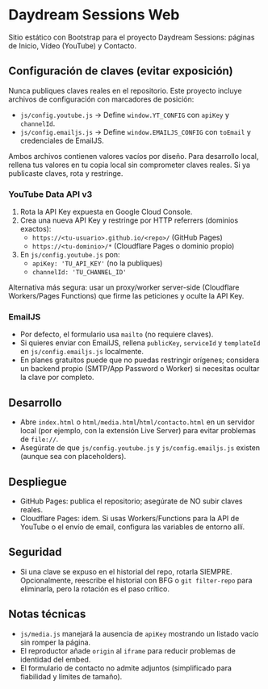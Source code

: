 # Daydream Sessions Web

Sitio estático con Bootstrap para el proyecto Daydream Sessions: páginas de Inicio, Vídeo (YouTube) y Contacto.

## Configuración de claves (evitar exposición)

Nunca publiques claves reales en el repositorio. Este proyecto incluye archivos de configuración con marcadores de posición:

- `js/config.youtube.js` → Define `window.YT_CONFIG` con `apiKey` y `channelId`.
- `js/config.emailjs.js` → Define `window.EMAILJS_CONFIG` con `toEmail` y credenciales de EmailJS.

Ambos archivos contienen valores vacíos por diseño. Para desarrollo local, rellena tus valores en tu copia local sin comprometer claves reales. Si ya publicaste claves, rota y restringe.

### YouTube Data API v3

1. Rota la API Key expuesta en Google Cloud Console.
2. Crea una nueva API Key y restringe por HTTP referrers (dominios exactos):
   - `https://<tu-usuario>.github.io/<repo>/` (GitHub Pages)
   - `https://<tu-dominio>/*` (Cloudflare Pages o dominio propio)
3. En `js/config.youtube.js` pon:
   - `apiKey: 'TU_API_KEY'` (no la publiques)
   - `channelId: 'TU_CHANNEL_ID'`

Alternativa más segura: usar un proxy/worker server-side (Cloudflare Workers/Pages Functions) que firme las peticiones y oculte la API Key.

### EmailJS

- Por defecto, el formulario usa `mailto` (no requiere claves).
- Si quieres enviar con EmailJS, rellena `publicKey`, `serviceId` y `templateId` en `js/config.emailjs.js` localmente.
- En planes gratuitos puede que no puedas restringir orígenes; considera un backend propio (SMTP/App Password o Worker) si necesitas ocultar la clave por completo.

## Desarrollo

- Abre `index.html` o `html/media.html`/`html/contacto.html` en un servidor local (por ejemplo, con la extensión Live Server) para evitar problemas de `file://`.
- Asegúrate de que `js/config.youtube.js` y `js/config.emailjs.js` existen (aunque sea con placeholders).

## Despliegue

- GitHub Pages: publica el repositorio; asegúrate de NO subir claves reales.
- Cloudflare Pages: idem. Si usas Workers/Functions para la API de YouTube o el envío de email, configura las variables de entorno allí.

## Seguridad

- Si una clave se expuso en el historial del repo, rotarla SIEMPRE. Opcionalmente, reescribe el historial con BFG o `git filter-repo` para eliminarla, pero la rotación es el paso crítico.

## Notas técnicas

- `js/media.js` manejará la ausencia de `apiKey` mostrando un listado vacío sin romper la página.
- El reproductor añade `origin` al `iframe` para reducir problemas de identidad del embed.
- El formulario de contacto no admite adjuntos (simplificado para fiabilidad y límites de tamaño).

